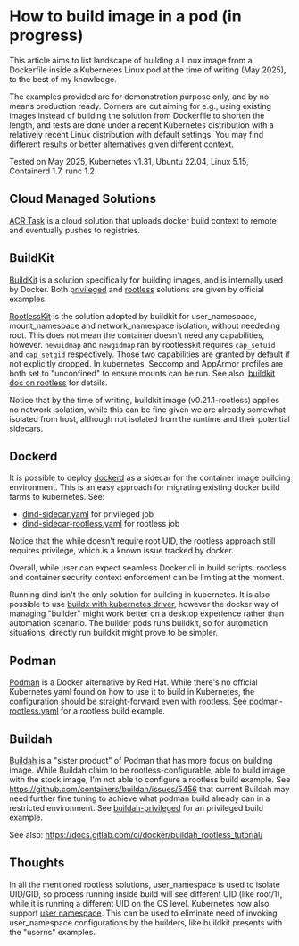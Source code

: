 # How to build image in a pod (in progress)

This article aims to list landscape of building a Linux image from a Dockerfile
inside a Kubernetes Linux pod at the time of writing (May 2025), to the best of
my knowledge.

The examples provided are for demonstration purpose only, and by no means
production ready. Corners are cut aiming for e.g., using existing images instead
of building the solution from Dockerfile to shorten the length, and tests are
done under a recent Kubernetes distribution with a relatively recent Linux
distribution with default settings. You may find different results or better
alternatives given different context.

Tested on May 2025, Kubernetes v1.31, Ubuntu 22.04, Linux 5.15, Containerd 1.7,
runc 1.2.

## Cloud Managed Solutions

[ACR Task](https://learn.microsoft.com/en-us/azure/container-registry/container-registry-tasks-overview)
is a cloud solution that uploads docker build context to remote and eventually
pushes to registries.

## BuildKit

[BuildKit](https://github.com/moby/buildkit/tree/master) is a solution
specifically for building images, and is internally used by Docker. Both
[privileged](https://github.com/moby/buildkit/blob/master/examples/kubernetes/job.privileged.yaml)
and
[rootless](https://github.com/moby/buildkit/blob/master/examples/kubernetes/job.rootless.yaml)
solutions are given by official examples.

[RootlessKit](https://github.com/rootless-containers/rootlesskit) is the
solution adopted by buildkit for user_namespace, mount_namespace and
network_namespace isolation, without neededing root. This does not mean the
container doesn't need any capabilities, however. `newuidmap` and `newgidmap`
ran by rootlesskit requires `cap_setuid` and `cap_setgid` respectively. Those
two capabilities are granted by default if not explicitly dropped.  In
kubernetes, Seccomp and AppArmor profiles are both set to "unconfined" to ensure
mounts can be run. See also:
[buildkit doc on rootless](https://github.com/moby/buildkit/blob/master/docs/rootless.md)
for details.

Notice that by the time of writing, buildkit image (v0.21.1-rootless) applies
no network isolation, while this can be fine given we are already somewhat
isolated from host, although not isolated from the runtime and their potential
sidecars.

## Dockerd

It is possible to deploy [dockerd](https://hub.docker.com/_/docker) as a sidecar
for the container image building environment. This is an easy approach for
migrating existing docker build farms to kubernetes. See:

* [dind-sidecar.yaml](./dind-sidecar.yaml) for privileged job
* [dind-sidecar-rootless.yaml](./dind-sidecar-rootless.yaml) for rootless job

Notice that the while doesn't require root UID, the rootless approach still
requires privilege, which is a known issue tracked by docker.

Overall, while user can expect seamless Docker cli in build scripts, rootless
and container security context enforcement can be limiting at the moment.

Running dind isn't the only solution for building in kubernetes. It is also
possible to use
[buildx with kubernetes driver](https://docs.docker.com/build/builders/drivers/kubernetes/),
however the docker way of managing "builder" might work better on a desktop
experience rather than automation scenario. The builder pods runs buildkit,
so for automation situations, directly run buildkit might prove to be simpler.

## Podman

[Podman](https://podman.io/) is a Docker alternative by Red Hat. While there's
no official Kubernetes yaml found on how to use it to build in Kubernetes, the
configuration should be straight-forward even with rootless. See
[podman-rootless.yaml](./podman-rootless.yaml) for a rootless build example.

## Buildah

[Buildah](https://buildah.io/) is a "sister product" of Podman that has more
focus on building image. While Buildah claim to be rootless-configurable, able to build image with the stock image, I'm
not able to configure a rootless build example. See
https://github.com/containers/buildah/issues/5456 that current Buildah may need
further fine tuning to achieve what podman build already can in a restricted
environment. See [buildah-privileged](./buildah-privileged.yaml) for an
privileged build example.

See also: https://docs.gitlab.com/ci/docker/buildah_rootless_tutorial/

## Thoughts

In all the mentioned rootless solutions, user_namespace is used to isolate
UID/GID, so process running inside build will see different UID (like root/1),
while it is running a different UID on the OS level. Kubernetes now also
support
[user namespace](https://kubernetes.io/docs/concepts/workloads/pods/user-namespaces/).
This can be used to eliminate need of invoking user_namespace configurations
by the builders, like buildkit presents with the "userns" examples. 
